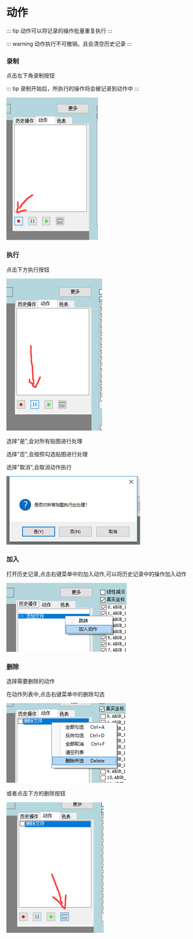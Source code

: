 # 动作
::: tip
动作可以将记录的操作批量重复执行
:::

::: warning
动作执行不可撤销。且会清空历史记录
:::

### 录制

点击左下角录制按钮

::: tip
录制开始后，所执行的操作将会被记录到动作中
:::

![](../../images/action-record.png)



### 执行

点击下方执行按钮

![](../../images/action-play.png)

选择"是",会对所有贴图进行处理

选择"否",会按照勾选贴图进行处理

选择"取消",会取消动作执行

![](../../images/action-play-tips.png)

### 加入

打开历史记录,点击右键菜单中的加入动作,可以将历史记录中的操作加入动作

![](../../images/add-action.png)

### 删除

选择需要删除的动作

在动作列表中,点击右键菜单中的删除勾选

![](../../images/delete-action-by-menu.png)

或者点击下方的删除按钮

![](../../images/delete-action-button.png)